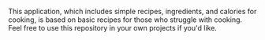 This application, which includes simple recipes, ingredients, and calories for cooking, is based on basic recipes for those who struggle with cooking. Feel free to use this repository in your own projects if you'd like.
